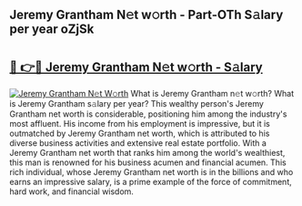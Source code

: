 ## Jeremy Grantham N𝚎t w𝚘rth - Part-OTh S𝚊lary per year oZjSk

# <h2><a href="http://gc0q4k.nevu.top/?p=Jeremy+Grantham">🔗 👉🔴 Jeremy Grantham N𝚎t w𝚘rth - S𝚊lary</a></h2>

[![Jeremy Grantham N𝚎t W𝚘rth](https://i.imgur.com/Oavwk0R.jpeg)](http://gc0q4k.nevu.top/?p=Jeremy+Grantham)
What is Jeremy Grantham n𝚎t w𝚘rth? What is Jeremy Grantham s𝚊lary per year?
This wealthy person's Jeremy Grantham net worth is considerable, positioning him among the industry's most affluent. His income from his employment is impressive, but it is outmatched by Jeremy Grantham net worth, which is attributed to his diverse business activities and extensive real estate portfolio. With a Jeremy Grantham net worth that ranks him among the world's wealthiest, this man is renowned for his business acumen and financial acumen. This rich individual, whose Jeremy Grantham net worth is in the billions and who earns an impressive salary, is a prime example of the force of commitment, hard work, and financial wisdom.
